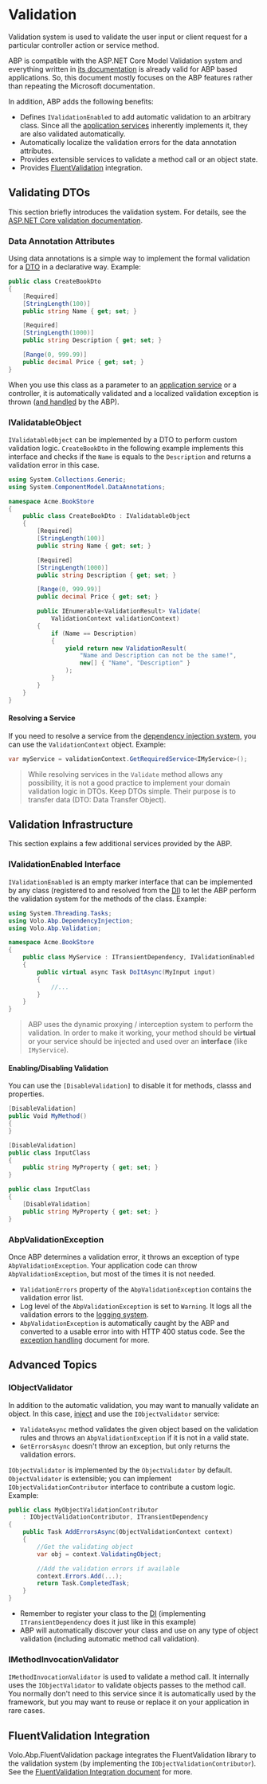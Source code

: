 # Validation

Validation system is used to validate the user input or client request for a particular controller action or service method.

ABP is compatible with the ASP.NET Core Model Validation system and everything written in [its documentation](https://docs.microsoft.com/en-us/aspnet/core/mvc/models/validation) is already valid for ABP based applications. So, this document mostly focuses on the ABP features rather than repeating the Microsoft documentation.

In addition, ABP adds the following benefits:

* Defines `IValidationEnabled` to add automatic validation to an arbitrary class. Since all the [application services](../architecture/domain-driven-design/application-services.md) inherently implements it, they are also validated automatically.
* Automatically localize the validation errors for the data annotation attributes.
* Provides extensible services to validate a method call or an object state.
* Provides [FluentValidation](https://fluentvalidation.net/) integration.

## Validating DTOs

This section briefly introduces the validation system. For details, see the [ASP.NET Core validation documentation](https://docs.microsoft.com/en-us/aspnet/core/mvc/models/validation).

### Data Annotation Attributes

Using data annotations is a simple way to implement the formal validation for a [DTO](../architecture/domain-driven-design/data-transfer-objects.md) in a declarative way. Example:

````csharp
public class CreateBookDto
{
    [Required]
    [StringLength(100)]
    public string Name { get; set; }

    [Required]
    [StringLength(1000)]
    public string Description { get; set; }

    [Range(0, 999.99)]
    public decimal Price { get; set; }
}
````

When you use this class as a parameter to an [application service](../architecture/domain-driven-design/application-services.md) or a controller, it is automatically validated and a localized validation exception is thrown ([and handled](../fundamentals/exception-handling.md) by the ABP).

### IValidatableObject

`IValidatableObject` can be implemented by a DTO to perform custom validation logic. `CreateBookDto`  in the following example implements this interface and checks if the `Name` is equals to the `Description` and returns a validation error in this case.

````csharp
using System.Collections.Generic;
using System.ComponentModel.DataAnnotations;

namespace Acme.BookStore
{
    public class CreateBookDto : IValidatableObject
    {
        [Required]
        [StringLength(100)]
        public string Name { get; set; }

        [Required]
        [StringLength(1000)]
        public string Description { get; set; }

        [Range(0, 999.99)]
        public decimal Price { get; set; }

        public IEnumerable<ValidationResult> Validate(
            ValidationContext validationContext)
        {
            if (Name == Description)
            {
                yield return new ValidationResult(
                    "Name and Description can not be the same!",
                    new[] { "Name", "Description" }
                );
            }
        }
    }
}
````

#### Resolving a Service

If you need to resolve a service from the [dependency injection system](./dependency-injection.md), you can use the `ValidationContext` object. Example:

````csharp
var myService = validationContext.GetRequiredService<IMyService>();
````

> While resolving services in the `Validate` method allows any possibility, it is not a good practice to implement your domain validation logic in DTOs. Keep DTOs simple. Their purpose is to transfer data (DTO: Data Transfer Object).

## Validation Infrastructure

This section explains a few additional services provided by the ABP.

### IValidationEnabled Interface

`IValidationEnabled` is an empty marker interface that can be implemented by any class (registered to and resolved from the [DI](./dependency-injection.md)) to let the ABP perform the validation system for the methods of the class. Example:

````csharp
using System.Threading.Tasks;
using Volo.Abp.DependencyInjection;
using Volo.Abp.Validation;

namespace Acme.BookStore
{
    public class MyService : ITransientDependency, IValidationEnabled
    {
        public virtual async Task DoItAsync(MyInput input)
        {
            //...
        }
    }
}
````

> ABP uses the dynamic proxying / interception system to perform the validation. In order to make it working, your method should be **virtual** or your service should be injected and used over an **interface** (like `IMyService`).

#### Enabling/Disabling Validation

You can use the `[DisableValidation]` to disable it for methods, classs and properties.

````csharp
[DisableValidation]
public Void MyMethod()
{
}

[DisableValidation]
public class InputClass
{
    public string MyProperty { get; set; }
}

public class InputClass
{
    [DisableValidation]
    public string MyProperty { get; set; }
}
````

### AbpValidationException

Once ABP determines a validation error, it throws an exception of type `AbpValidationException`. Your application code can throw `AbpValidationException`, but most of the times it is not needed.

* `ValidationErrors` property of the `AbpValidationException` contains the validation error list.
* Log level of the `AbpValidationException` is set to `Warning`. It logs all the validation errors to the [logging system](../fundamentals/logging.md).
* `AbpValidationException` is automatically caught by the ABP and converted to a usable error into with HTTP 400 status code. See the [exception handling](./exception-handling.md) document for more.

## Advanced Topics

### IObjectValidator

In addition to the automatic validation, you may want to manually validate an object. In this case, [inject](./dependency-injection.md) and use the `IObjectValidator` service:

* `ValidateAsync` method validates the given object based on the validation rules and throws an `AbpValidationException` if it is not in a valid state.
* `GetErrorsAsync` doesn't throw an exception, but only returns the validation errors.

`IObjectValidator` is implemented by the `ObjectValidator` by default. `ObjectValidator` is extensible; you can implement `IObjectValidationContributor` interface to contribute a custom logic. Example:

````csharp
public class MyObjectValidationContributor
    : IObjectValidationContributor, ITransientDependency
{
    public Task AddErrorsAsync(ObjectValidationContext context)
    {
        //Get the validating object
        var obj = context.ValidatingObject;

        //Add the validation errors if available
        context.Errors.Add(...);
        return Task.CompletedTask;
    }
}
````

* Remember to register your class to the [DI](./dependency-injection.md) (implementing `ITransientDependency` does it just like in this example)
* ABP will automatically discover your class and use on any type of object validation (including automatic method call validation).

### IMethodInvocationValidator

`IMethodInvocationValidator` is used to validate a method call. It internally uses the `IObjectValidator` to validate objects passes to the method call. You normally don't need to this service since it is automatically used by the framework, but you may want to reuse or replace it on your application in rare cases.

## FluentValidation Integration

Volo.Abp.FluentValidation package integrates the FluentValidation library to the validation system (by implementing the `IObjectValidationContributor`). See the [FluentValidation Integration document](./fluent-validation.md) for more.
